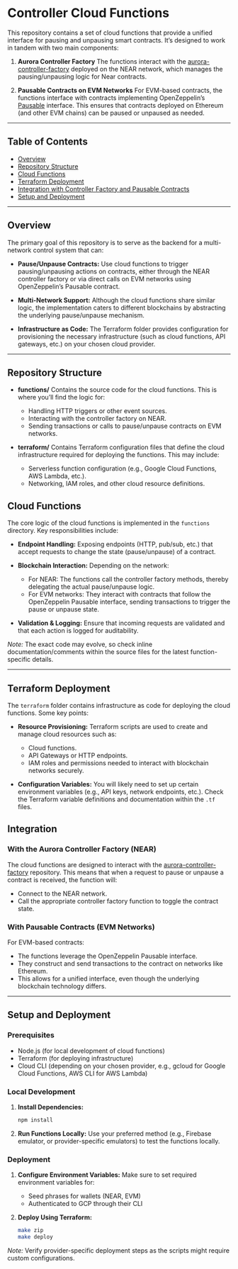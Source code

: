 # Controller Cloud Functions

This repository contains a set of cloud functions that provide a unified interface for pausing and unpausing smart contracts. It’s designed to work in tandem with two main components:

1. **Aurora Controller Factory**
   The functions interact with the [aurora-controller-factory](https://github.com/aurora-is-near/aurora-controller-factory) deployed on the NEAR network, which manages the pausing/unpausing logic for Near contracts.

2. **Pausable Contracts on EVM Networks**
   For EVM-based contracts, the functions interface with contracts implementing OpenZeppelin’s [Pausable](https://docs.openzeppelin.com/contracts/4.x/api/security#Pausable) interface. This ensures that contracts deployed on Ethereum (and other EVM chains) can be paused or unpaused as needed.

---

## Table of Contents

- [Overview](#overview)
- [Repository Structure](#repository-structure)
- [Cloud Functions](#cloud-functions)
- [Terraform Deployment](#terraform-deployment)
- [Integration with Controller Factory and Pausable Contracts](#integration)
- [Setup and Deployment](#setup-and-deployment)

---

## Overview

The primary goal of this repository is to serve as the backend for a multi-network control system that can:

- **Pause/Unpause Contracts:**
  Use cloud functions to trigger pausing/unpausing actions on contracts, either through the NEAR controller factory or via direct calls on EVM networks using OpenZeppelin’s Pausable contract.

- **Multi-Network Support:**
  Although the cloud functions share similar logic, the implementation caters to different blockchains by abstracting the underlying pause/unpause mechanism.

- **Infrastructure as Code:**
  The Terraform folder provides configuration for provisioning the necessary infrastructure (such as cloud functions, API gateways, etc.) on your chosen cloud provider.

---

## Repository Structure

- **functions/**
  Contains the source code for the cloud functions. This is where you’ll find the logic for:

  - Handling HTTP triggers or other event sources.
  - Interacting with the controller factory on NEAR.
  - Sending transactions or calls to pause/unpause contracts on EVM networks.

- **terraform/**
  Contains Terraform configuration files that define the cloud infrastructure required for deploying the functions. This may include:

  - Serverless function configuration (e.g., Google Cloud Functions, AWS Lambda, etc.).
  - Networking, IAM roles, and other cloud resource definitions.

## Cloud Functions

The core logic of the cloud functions is implemented in the `functions` directory. Key responsibilities include:

- **Endpoint Handling:**
  Exposing endpoints (HTTP, pub/sub, etc.) that accept requests to change the state (pause/unpause) of a contract.

- **Blockchain Interaction:**
  Depending on the network:

  - For NEAR:
    The functions call the controller factory methods, thereby delegating the actual pause/unpause logic.
  - For EVM networks:
    They interact with contracts that follow the OpenZeppelin Pausable interface, sending transactions to trigger the pause or unpause state.

- **Validation & Logging:**
  Ensure that incoming requests are validated and that each action is logged for auditability.

_Note:_ The exact code may evolve, so check inline documentation/comments within the source files for the latest function-specific details.

---

## Terraform Deployment

The `terraform` folder contains infrastructure as code for deploying the cloud functions. Some key points:

- **Resource Provisioning:**
  Terraform scripts are used to create and manage cloud resources such as:

  - Cloud functions.
  - API Gateways or HTTP endpoints.
  - IAM roles and permissions needed to interact with blockchain networks securely.

- **Configuration Variables:**
  You will likely need to set up certain environment variables (e.g., API keys, network endpoints, etc.). Check the Terraform variable definitions and documentation within the `.tf` files.

## Integration

### With the Aurora Controller Factory (NEAR)

The cloud functions are designed to interact with the [aurora-controller-factory](https://github.com/aurora-is-near/aurora-controller-factory) repository. This means that when a request to pause or unpause a contract is received, the function will:

- Connect to the NEAR network.
- Call the appropriate controller factory function to toggle the contract state.

### With Pausable Contracts (EVM Networks)

For EVM-based contracts:

- The functions leverage the OpenZeppelin Pausable interface.
- They construct and send transactions to the contract on networks like Ethereum.
- This allows for a unified interface, even though the underlying blockchain technology differs.

---

## Setup and Deployment

### Prerequisites

- Node.js (for local development of cloud functions)
- Terraform (for deploying infrastructure)
- Cloud CLI (depending on your chosen provider, e.g., gcloud for Google Cloud Functions, AWS CLI for AWS Lambda)

### Local Development

1. **Install Dependencies:**
   ```bash
   npm install
   ```
2. **Run Functions Locally:**
   Use your preferred method (e.g., Firebase emulator, or provider-specific emulators) to test the functions locally.

### Deployment

1. **Configure Environment Variables:**
   Make sure to set required environment variables for:

   - Seed phrases for wallets (NEAR, EVM)
   - Authenticated to GCP through their CLI

2. **Deploy Using Terraform:**
   ```bash
   make zip
   make deploy
   ```

_Note:_ Verify provider-specific deployment steps as the scripts might require custom configurations.
